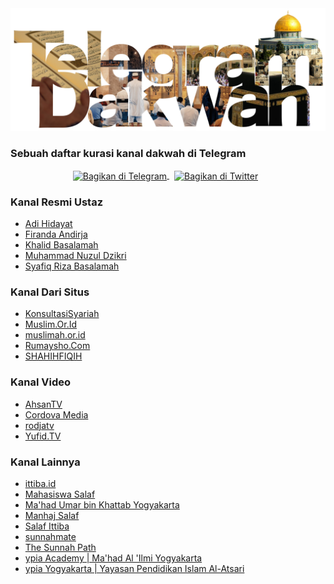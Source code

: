 <img src="./assets/logo-telegram-dakwah.png" alt="Logo Telegram Dakwah berlatar islami" width="600px">

### Sebuah daftar kurasi kanal dakwah di Telegram

<p
align="center">
  <a  style="margin-right:8px;text-decoration:"
      href="https://xn--r1a.link/share/url?url=https%3A%2F%2Fgithub.com%2FHadaanallah%2Ftelegram-dakwah&text=Sebuah%20daftar%20kurasi%20kanal%20dakwah%20di%20Telegram."
      target="_blank">
    <img  
        src="https://img.shields.io/badge/Bagikan%20di%20Telegram-2CA5E0?logo=telegram&color=white"
        alt="Bagikan di Telegram"
        style="vertical-align:middle"
        width="155"
    />
  </a>
  <a  style="margin-right:8px"
      href="https://twitter.com/intent/tweet?url=https://github.com/Hadaanallah/telegram-dakwah&text=Sebuah%20daftar%20kurasi%20kanal%20dakwah%20di%20Telegram%2E&hashtags=Dakwah,Islam,Telegram,Muslim"
      target="_blank">
    <img  
        src="https://img.shields.io/badge/Bagikan%20di%20Twitter-1DA1F2?logo=twitter&color=white"
        alt="Bagikan di Twitter"
        style="vertical-align:middle"
        width="150"
    />
  </a>
</p>

### Kanal Resmi Ustaz

- [Adi Hidayat](https://t.me/adihidayatofficial)
- [Firanda Andirja](https://t.me/firanda_andirja)
- [Khalid Basalamah](https://t.me/khalidbasalamahofficial)
- [Muhammad Nuzul Dzikri](https://t.me/muhammadnuzuldzikri)
- [Syafiq Riza Basalamah](https://t.me/SRB_Official)

### Kanal Dari Situs

- [KonsultasiSyariah](https://t.me/KonsultasiSyariah)
- [Muslim.Or.Id](https://t.me/muslimorid)
- [muslimah.or.id](https://t.me/muslimahorid)
- [Rumaysho.Com](https://t.me/rumayshocom)
- [SHAHIHFIQIH](https://t.me/ShahihFiqihWanita)

### Kanal Video

- [AhsanTV](https://t.me/ahsantvofficial)
- [Cordova Media](https://t.me/cordovamedia)
- [rodjatv](https://t.me/rodjatv)
- [Yufid.TV](https://t.me/yufidtv)

### Kanal Lainnya

- [ittiba.id](https://t.me/ittibaid)
- [Mahasiswa Salaf](https://t.me/mahasiswa_salaf)
- [Ma'had Umar bin Khattab Yogyakarta](https://t.me/mubkjogja)
- [Manhaj Salaf](https://t.me/Manhaj_salaf1)
- [Salaf Ittiba](https://t.me/salafittiba)
- [sunnahmate](https://t.me/sunnahmateofficial)
- [The Sunnah Path](https://t.me/@thesunnah_path)
- [ypia Academy | Ma'had Al 'Ilmi Yogyakarta](https://t.me/ypia_academy)
- [ypia Yogyakarta | Yayasan Pendidikan Islam Al-Atsari](https://t.me/ypiaorid)